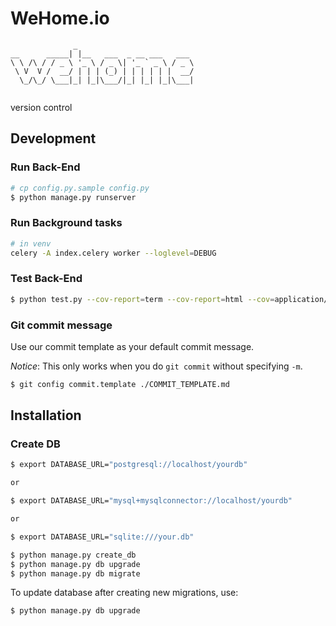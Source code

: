 # WeHome.io 
```
              _
__      _____| |__   ___  _ __ ___   ___
\ \ /\ / / _ \ '_ \ / _ \| '_ ` _ \ / _ \
 \ V  V /  __/ | | | (_) | | | | | |  __/
  \_/\_/ \___|_| |_|\___/|_| |_| |_|\___|
  
```

version control
## Development

### Run Back-End

```sh
# cp config.py.sample config.py
$ python manage.py runserver
```

### Run Background tasks
```sh
# in venv
celery -A index.celery worker --loglevel=DEBUG
```

### Test Back-End

```sh
$ python test.py --cov-report=term --cov-report=html --cov=application/ tests/
```

### Git commit message
Use our commit template as your default commit message.

*Notice*: This only works when you do `git commit` without specifying `-m`.

```sh
$ git config commit.template ./COMMIT_TEMPLATE.md
```

## Installation

### Create DB
```sh
$ export DATABASE_URL="postgresql://localhost/yourdb"

or

$ export DATABASE_URL="mysql+mysqlconnector://localhost/yourdb"

or

$ export DATABASE_URL="sqlite:///your.db"

$ python manage.py create_db
$ python manage.py db upgrade
$ python manage.py db migrate
```

To update database after creating new migrations, use:

```sh
$ python manage.py db upgrade
```

